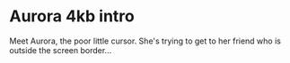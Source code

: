 # Aurora 4kb intro

Meet Aurora, the poor little cursor. She's trying to get to her friend who is outside the screen border...